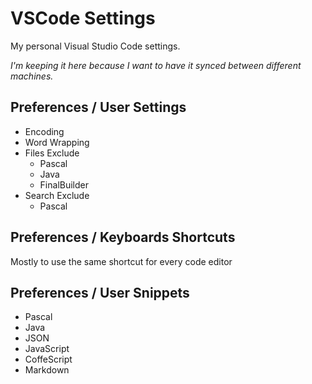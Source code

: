 # VSCode Settings

My personal Visual Studio Code settings.

_I'm keeping it here because I want to have it synced between different machines._

## Preferences / User Settings

* Encoding
* Word Wrapping
* Files Exclude
  - Pascal
  - Java
  - FinalBuilder
* Search Exclude
  - Pascal  

## Preferences / Keyboards Shortcuts

Mostly to use the same shortcut for every code editor

## Preferences / User Snippets

* Pascal
* Java
* JSON
* JavaScript
* CoffeScript
* Markdown